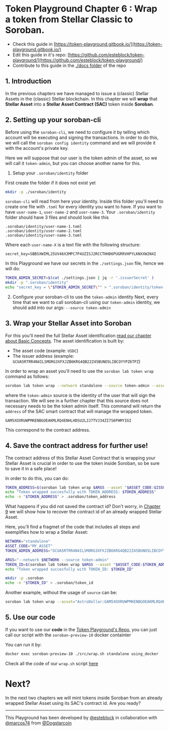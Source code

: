 # Token Playground Chapter 6 : Wrap a token from Stellar Classic to Soroban.

- Check this guide in [https://token-playground.gitbook.io/](https://token-playground.gitbook.io/)
- Edit this guide in it's repo: [https://github.com/esteblock/token-playground/](https://github.com/esteblock/token-playground/)
- Contribute to this guide in the [./docs folder](https://github.com/esteblock/token-playground/tree/main/docs) of the repo

## 1. Introduction

In the previous chapters we have managed to issue a (classic) Stellar Assets in the (classic) Stellar blockchain.
In this chapter we will **wrap** that **Stellar Asset** into a **Stellar Asset Contract (SAC)** token inside **Soroban**.

## 2. Setting up your soroban-cli

Before using the `soroban-cli`, we need to configure it by telling which account will be executing and signing the transactions. In order to do this, we will call the `soroban config identity` command and we will provide it with the account's private key.

Here we will suppose that our user is the token admin of the asset, so we will call it `token-admin`, but you can choose another name for this.

1. Setup your `.soroban/identity` folder

First create the folder if it does not exist yet

```bash 
mkdir -p ./soroban/identity
```
`soroban-cli` will read from here your identity. Inside this folder you'll need to create one file with `.toml` for every identity you want to have. If you want to have `user-name-1`, `user-name-2` and `user-name-3`. Your `.soroban/identity` folder should have 3 files and should look like this

```
.soroban/identity/user-name-1.toml
.soroban/identity/user-name-2.toml
.soroban/identity/user-name-3.toml
```
Where each `user-name-X` is a text file with the following structure:

```
secret_key=SBBSXWIML25UV46X3MPC7P4UZISJ2RCCTHHD6PUGRRVHPYLKNXXW2N4I
```

In this Playground we have our secrets in the `./settings.json` file, hence we will do:

```bash
TOKEN_ADMIN_SECRET=$(cat ./settings.json | jq -r '.issuerSecret' )
mkdir -p ".soroban/identity"
echo "secret_key = \"$TOKEN_ADMIN_SECRET\"" > ".soroban/identity/token-admin.toml"
```

2. Configure your soroban-cli to use the `token-admin` identity
Next, every time that we want to call soroban-cli using our `token-admin` identity, we should add into our args: `--source token-admin`

## 3. Wrap your Stellar Asset into Soroban

For this you'll need the full Stellar Asset identification [read our chapter about Basic Concepts](2_basic_concepts.md). The asset identification is built by:

- The asset code (example: `USDC`)
- The issuer address (example: `GCUA5RTRR4N4ILSMORG3XFXJZB6KRG4QB22Z45BUNO5LIBCOYYPZ6TPZ`)

In order to wrap an asset you'll need to use the `soroban lab token wrap` command as follows:
```bash
soroban lab token wrap --network standalone --source token-admin --asset "ASSET_CODE:ISSUER_ADDRESS"
```
where the `token-admin` source is the identity of the user that will sign the transaction. We will see in a further chapter that this source does not necessary needs to be the token admin itself.
This command will return the `address` of the SAC smart contract that will manage the wrapped token.

```
GAM5XOXRUWPMKENBGOEAKMLRQ4ENHLHDSU2L2J7TVJ34ZI7S6PHMYIGI
``` 
This correspond to the contract address.

## 4. Save the contract address for further use!

The contract address of this Stellar Asset Contract that is wrapping your Stellar Asset is crucial in order to use the token inside Soroban, so be sure to save it in a safe place!

In order to do this, you can do:

```bash
TOKEN_ADDRESS=$(soroban lab token wrap $ARGS --asset "$ASSET_CODE:$ISSUER_ADDRESS")
echo "Token wrapped succesfully with TOKEN_ADDRESS: $TOKEN_ADDRESS"
echo -n "$TOKEN_ADDRESS" > .soroban/token_address
```

What happens if you did not saved the contract id? Don't worry, in [Chapter 9](9_get_all_contract_ids_from_an_issuer.md) we will show how to recover the contract id of an already wrapped Stellar Asset.

Here, you'll find a fragmet of the code that includes all steps and exemplifies how to wrap a Stellar Asset:

```bash
NETWORK="standalone"
ASSET_CODE="MY_ASSET"
TOKEN_ADMIN_ADDRESS="GCUA5RTRR4N4ILSMORG3XFXJZB6KRG4QB22Z45BUNO5LIBCOYYPZ6TPZ"

ARGS="--network $NETWORK --source token-admin"
TOKEN_ID=$(soroban lab token wrap $ARGS --asset "$ASSET_CODE:$TOKEN_ADMIN_ADDRESS")
echo "Token wrapped succesfully with TOKEN_ID: $TOKEN_ID"

mkdir -p .soroban
echo -n "$TOKEN_ID" > .soroban/token_id
```
Another example, without the usage of `source` can be:

```bash
soroban lab token wrap --asset="AstroDollar:GAM5XOXRUWPMKENBGOEAKMLRQ4ENHLHDSU2L2J7TVJ34ZI7S6PHMYIGI" --secret-key SAHC723FQTC3MARBNUZLUFEIYI62VQDQH7FHLD2FGV6GROQQ7ULMHQGH --rpc-url https://horizon-futurenet.stellar.cash:443/soroban/rpc --network-passphrase 'Test SDF Future Network ; October 2022'
```

## 5. Use our code

If you want to use our **code** in the [Token Playground's Repo](https://github.com/esteblock/token-playground/), you can just call our script with the `soroban-preview-10` docker containter

You can run it by: 

```bash
docker exec soroban-preview-10 ./src/wrap.sh standalone using_docker
```

Check all the code of our `wrap.sh` script [here](https://github.com/esteblock/token-playground/blob/main/src/wrap.sh)


# Next?
In the next two chapters we will mint tokens inside Soroban from an already wrapped Stellar Asset using its SAC's contract id. Are you ready?

___

This Playground has been developed by [@esteblock](https://github.com/esteblock/) in collaboration with [@marcos74](https://github.com/marcos74) from [@Dogstarcoin](https://github.com/Dogstarcoin)
